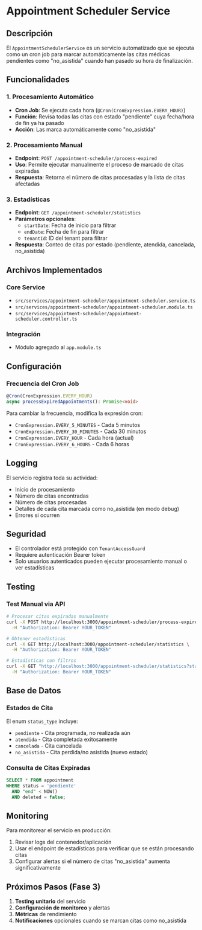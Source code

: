 # Appointment Scheduler Service

## Descripción

El `AppointmentSchedulerService` es un servicio automatizado que se ejecuta como un cron job para marcar automáticamente las citas médicas pendientes como "no_asistida" cuando han pasado su hora de finalización.

## Funcionalidades

### 1. Procesamiento Automático

- **Cron Job**: Se ejecuta cada hora (`@Cron(CronExpression.EVERY_HOUR)`)
- **Función**: Revisa todas las citas con estado "pendiente" cuya fecha/hora de fin ya ha pasado
- **Acción**: Las marca automáticamente como "no_asistida"

### 2. Procesamiento Manual

- **Endpoint**: `POST /appointment-scheduler/process-expired`
- **Uso**: Permite ejecutar manualmente el proceso de marcado de citas expiradas
- **Respuesta**: Retorna el número de citas procesadas y la lista de citas afectadas

### 3. Estadísticas

- **Endpoint**: `GET /appointment-scheduler/statistics`
- **Parámetros opcionales**:
  - `startDate`: Fecha de inicio para filtrar
  - `endDate`: Fecha de fin para filtrar
  - `tenantId`: ID del tenant para filtrar
- **Respuesta**: Conteo de citas por estado (pendiente, atendida, cancelada, no_asistida)

## Archivos Implementados

### Core Service

- `src/services/appointment-scheduler/appointment-scheduler.service.ts`
- `src/services/appointment-scheduler/appointment-scheduler.module.ts`
- `src/services/appointment-scheduler/appointment-scheduler.controller.ts`

### Integración

- Módulo agregado al `app.module.ts`

## Configuración

### Frecuencia del Cron Job

```typescript
@Cron(CronExpression.EVERY_HOUR)
async processExpiredAppointments(): Promise<void>
```

Para cambiar la frecuencia, modifica la expresión cron:

- `CronExpression.EVERY_5_MINUTES` - Cada 5 minutos
- `CronExpression.EVERY_30_MINUTES` - Cada 30 minutos
- `CronExpression.EVERY_HOUR` - Cada hora (actual)
- `CronExpression.EVERY_6_HOURS` - Cada 6 horas

## Logging

El servicio registra toda su actividad:

- Inicio de procesamiento
- Número de citas encontradas
- Número de citas procesadas
- Detalles de cada cita marcada como no_asistida (en modo debug)
- Errores si ocurren

## Seguridad

- El controlador está protegido con `TenantAccessGuard`
- Requiere autenticación Bearer token
- Solo usuarios autenticados pueden ejecutar procesamiento manual o ver estadísticas

## Testing

### Test Manual via API

```bash
# Procesar citas expiradas manualmente
curl -X POST http://localhost:3000/appointment-scheduler/process-expired \
  -H "Authorization: Bearer YOUR_TOKEN"

# Obtener estadísticas
curl -X GET http://localhost:3000/appointment-scheduler/statistics \
  -H "Authorization: Bearer YOUR_TOKEN"

# Estadísticas con filtros
curl -X GET "http://localhost:3000/appointment-scheduler/statistics?startDate=2025-01-01&endDate=2025-12-31&tenantId=TENANT_ID" \
  -H "Authorization: Bearer YOUR_TOKEN"
```

## Base de Datos

### Estados de Cita

El enum `status_type` incluye:

- `pendiente` - Cita programada, no realizada aún
- `atendida` - Cita completada exitosamente
- `cancelada` - Cita cancelada
- `no_asistida` - Cita perdida/no asistida (nuevo estado)

### Consulta de Citas Expiradas

```sql
SELECT * FROM appointment
WHERE status = 'pendiente'
  AND "end" < NOW()
  AND deleted = false;
```

## Monitoring

Para monitorear el servicio en producción:

1. Revisar logs del contenedor/aplicación
2. Usar el endpoint de estadísticas para verificar que se están procesando citas
3. Configurar alertas si el número de citas "no_asistida" aumenta significativamente

## Próximos Pasos (Fase 3)

1. **Testing unitario** del servicio
2. **Configuración de monitoreo** y alertas
3. **Métricas** de rendimiento
4. **Notificaciones** opcionales cuando se marcan citas como no_asistida
